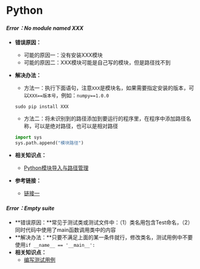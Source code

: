 # Python



#### *Error：No module named XXX*

- **错误原因：**

  - 可能的原因一：没有安装XXX模块
  - 可能的原因二：XXX模块可能是自己写的模块，但是路径找不到

- **解决办法：**

  - 方法一：执行下面语句，注意`XXX`是模块名，如果需要指定安装的版本，可以`XXX==版本号`，例如：`numpy==1.0.0`

  ```
  sudo pip install XXX
  ```

  - 方法二：将未识别到的路径添加到要运行的程序里，在程序中添加路径名称，可以是绝对路径，也可以是相对路径

  ```python
  import sys
  sys.path.append("模块路径")
  ```

- **相关知识点：**
  
  - [Python模块导入与路径管理](https://zhuanlan.zhihu.com/p/137087714)
  
- **参考链接：**

  - [链接一](https://blog.csdn.net/yizhou1995/article/details/84788144)



#### *Error：Empty suite*

- **错误原因：**常见于测试类或测试文件中：（1）类名用包含Test命名，（2）同时代码中使用了main函数调用类中的内容
- **解决办法：**只要不满足上面的某一条件就行，修改类名，测试用例中不要使用`if __name__ == '__main__':`
- **相关知识点：**
  - [编写测试用例](https://zhuanlan.zhihu.com/p/73469149)













